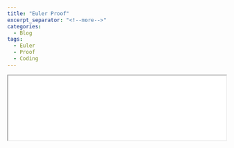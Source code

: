 ```yaml
---
title: "Euler Proof"
excerpt_separator: "<!--more-->"
categories:
  - Blog
tags:
  - Euler
  - Proof
  - Coding
---
```


<iframe width="100%" src="../../euler.html">

